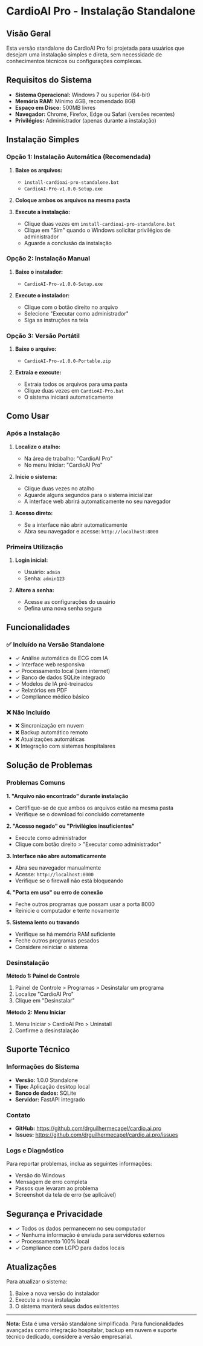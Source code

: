 # CardioAI Pro - Instalação Standalone

## Visão Geral

Esta versão standalone do CardioAI Pro foi projetada para usuários que desejam uma instalação simples e direta, sem necessidade de conhecimentos técnicos ou configurações complexas.

## Requisitos do Sistema

- **Sistema Operacional:** Windows 7 ou superior (64-bit)
- **Memória RAM:** Mínimo 4GB, recomendado 8GB
- **Espaço em Disco:** 500MB livres
- **Navegador:** Chrome, Firefox, Edge ou Safari (versões recentes)
- **Privilégios:** Administrador (apenas durante a instalação)

## Instalação Simples

### Opção 1: Instalação Automática (Recomendada)

1. **Baixe os arquivos:**
   - `install-cardioai-pro-standalone.bat`
   - `CardioAI-Pro-v1.0.0-Setup.exe`

2. **Coloque ambos os arquivos na mesma pasta**

3. **Execute a instalação:**
   - Clique duas vezes em `install-cardioai-pro-standalone.bat`
   - Clique em "Sim" quando o Windows solicitar privilégios de administrador
   - Aguarde a conclusão da instalação

### Opção 2: Instalação Manual

1. **Baixe o instalador:**
   - `CardioAI-Pro-v1.0.0-Setup.exe`

2. **Execute o instalador:**
   - Clique com o botão direito no arquivo
   - Selecione "Executar como administrador"
   - Siga as instruções na tela

### Opção 3: Versão Portátil

1. **Baixe o arquivo:**
   - `CardioAI-Pro-v1.0.0-Portable.zip`

2. **Extraia e execute:**
   - Extraia todos os arquivos para uma pasta
   - Clique duas vezes em `CardioAI-Pro.bat`
   - O sistema iniciará automaticamente

## Como Usar

### Após a Instalação

1. **Localize o atalho:**
   - Na área de trabalho: "CardioAI Pro"
   - No menu Iniciar: "CardioAI Pro"

2. **Inicie o sistema:**
   - Clique duas vezes no atalho
   - Aguarde alguns segundos para o sistema inicializar
   - A interface web abrirá automaticamente no seu navegador

3. **Acesso direto:**
   - Se a interface não abrir automaticamente
   - Abra seu navegador e acesse: `http://localhost:8000`

### Primeira Utilização

1. **Login inicial:**
   - Usuário: `admin`
   - Senha: `admin123`

2. **Altere a senha:**
   - Acesse as configurações do usuário
   - Defina uma nova senha segura

## Funcionalidades

### ✅ Incluído na Versão Standalone

- ✓ Análise automática de ECG com IA
- ✓ Interface web responsiva
- ✓ Processamento local (sem internet)
- ✓ Banco de dados SQLite integrado
- ✓ Modelos de IA pré-treinados
- ✓ Relatórios em PDF
- ✓ Compliance médico básico

### ❌ Não Incluído

- ❌ Sincronização em nuvem
- ❌ Backup automático remoto
- ❌ Atualizações automáticas
- ❌ Integração com sistemas hospitalares

## Solução de Problemas

### Problemas Comuns

**1. "Arquivo não encontrado" durante instalação**
- Certifique-se de que ambos os arquivos estão na mesma pasta
- Verifique se o download foi concluído corretamente

**2. "Acesso negado" ou "Privilégios insuficientes"**
- Execute como administrador
- Clique com botão direito > "Executar como administrador"

**3. Interface não abre automaticamente**
- Abra seu navegador manualmente
- Acesse: `http://localhost:8000`
- Verifique se o firewall não está bloqueando

**4. "Porta em uso" ou erro de conexão**
- Feche outros programas que possam usar a porta 8000
- Reinicie o computador e tente novamente

**5. Sistema lento ou travando**
- Verifique se há memória RAM suficiente
- Feche outros programas pesados
- Considere reiniciar o sistema

### Desinstalação

**Método 1: Painel de Controle**
1. Painel de Controle > Programas > Desinstalar um programa
2. Localize "CardioAI Pro"
3. Clique em "Desinstalar"

**Método 2: Menu Iniciar**
1. Menu Iniciar > CardioAI Pro > Uninstall
2. Confirme a desinstalação

## Suporte Técnico

### Informações do Sistema
- **Versão:** 1.0.0 Standalone
- **Tipo:** Aplicação desktop local
- **Banco de dados:** SQLite
- **Servidor:** FastAPI integrado

### Contato
- **GitHub:** https://github.com/drguilhermecapel/cardio.ai.pro
- **Issues:** https://github.com/drguilhermecapel/cardio.ai.pro/issues

### Logs e Diagnóstico

Para reportar problemas, inclua as seguintes informações:
- Versão do Windows
- Mensagem de erro completa
- Passos que levaram ao problema
- Screenshot da tela de erro (se aplicável)

## Segurança e Privacidade

- ✓ Todos os dados permanecem no seu computador
- ✓ Nenhuma informação é enviada para servidores externos
- ✓ Processamento 100% local
- ✓ Compliance com LGPD para dados locais

## Atualizações

Para atualizar o sistema:
1. Baixe a nova versão do instalador
2. Execute a nova instalação
3. O sistema manterá seus dados existentes

---

**Nota:** Esta é uma versão standalone simplificada. Para funcionalidades avançadas como integração hospitalar, backup em nuvem e suporte técnico dedicado, considere a versão empresarial.
